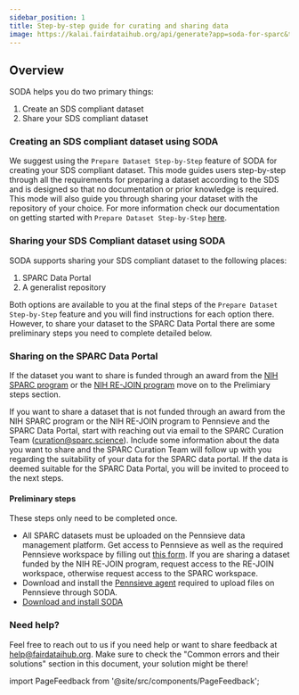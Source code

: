 ```yaml
---
sidebar_position: 1
title: Step-by-step guide for curating and sharing data
image: https://kalai.fairdataihub.org/api/generate?app=soda-for-sparc&title=Step-by-step%20guide%20to%20organize%20and%20submit%20SPARC%20datasets%20with%20SODA%20for%20SPARC&description=Getting%20Started&org=fairdataihub
---
```


## Overview

SODA helps you do two primary things:

1. Create an SDS compliant dataset
2. Share your SDS compliant dataset

### Creating an SDS compliant dataset using SODA

We suggest using the `Prepare Dataset Step-by-Step` feature of SODA for creating your SDS compliant dataset. This mode guides users step-by-step through all the requirements for preparing a dataset according to the SDS and is designed so that no documentation or prior knowledge is required. This mode will also guide you through sharing your dataset with the repository of your choice. For more information check our documentation on getting started with `Prepare Dataset Step-by-Step` [here](../guided).

### Sharing your SDS Compliant dataset using SODA

SODA supports sharing your SDS compliant dataset to the following places:

1. SPARC Data Portal
2. A generalist repository

Both options are available to you at the final steps of the `Prepare Dataset Step-by-Step` feature and you will find instructions for each option there. However, to share your dataset to the SPARC Data Portal there are some preliminary steps you need to complete detailed below.

### Sharing on the SPARC Data Portal

If the dataset you want to share is funded through an award from the [NIH SPARC program](https://commonfund.nih.gov/sparc) or the [NIH RE-JOIN program](https://heal.nih.gov/research/preclinical-translational/restoring-joint-health-function-reduce-pain) move on to the Prelimiary steps section.

If you want to share a dataset that is not funded through an award from the NIH SPARC program or the NIH RE-JOIN program to Pennsieve and the SPARC Data Portal, start with reaching out via email to the SPARC Curation Team (curation@sparc.science). Include some information about the data you want to share and the SPARC Curation Team will follow up with you regarding the suitability of your data for the SPARC data portal. If the data is deemed suitable for the SPARC Data Portal, you will be invited to proceed to the next steps.

#### Preliminary steps

These steps only need to be completed once.

- All SPARC datasets must be uploaded on the Pennsieve data management platform. Get access to Pennsieve as well as the required Pennsieve workspace by filling out [this form](https://www.wrike.com/frontend/requestforms/index.html?token=eyJhY2NvdW50SWQiOjMyMDM1ODgsInRhc2tGb3JtSWQiOjUwMzQzN30JNDgwNTg4NjU3MjA3Nwk0MTg5ZTY0ODEyZGYxNTU1ZDJkYmU5MzIxNWZiNTQyZWUwZTMzY2U4NDQ5ODI0ZWI0YzZiMWZhNjVhYzgyOTRm). If you are sharing a dataset funded by the NIH RE-JOIN program, request access to the RE-JOIN workspace, otherwise request access to the SPARC workspace.
- Download and install the [Pennsieve agent](https://docs.pennsieve.io/docs/uploading-files-programmatically#1-installing-the-pennsieve-agent) required to upload files on Pennsieve through SODA.
- <a href="../getting-started/download-soda" target="\_blank"> Download and install SODA </a>

### Need help?

Feel free to reach out to us if you need help or want to share feedback at help@fairdataihub.org. Make sure to check the "Common errors and their solutions" section in this document, your solution might be there!

import PageFeedback from '@site/src/components/PageFeedback';

<PageFeedback />
